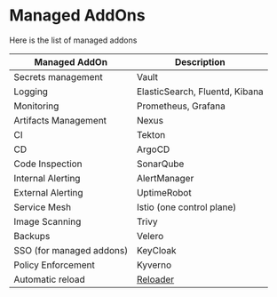 # Managed AddOns

Here is the list of managed addons

Managed AddOn |	Description
--- | --- 
Secrets management | Vault
Logging |	ElasticSearch, Fluentd, Kibana
Monitoring | Prometheus, Grafana
Artifacts Management | Nexus
CI | Tekton
CD | ArgoCD
Code Inspection | SonarQube
Internal Alerting | AlertManager
External Alerting | UptimeRobot
Service Mesh | Istio (one control plane)
Image Scanning | Trivy
Backups | Velero
SSO (for managed addons) | KeyCloak
Policy Enforcement | Kyverno
Automatic reload | [Reloader](https://github.com/stakater/Reloader)
